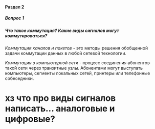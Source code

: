 #### Раздел 2

##### Вопрос 1

##### Что такое коммутация? Какие виды сигналов могут коммутироваться?

*Коммутация каналов и пакетов* - это методы решения обобщенной задачи коммутации данных в любой сетевой технологии.

*Коммутация в компьютерной сети* - процесс соединения абонентов такой сети через транзитные узлы. Абонентами могут выступать компьютеры, сегменты локальных сетей, принтеры или телефонные собеседники.

# хз что про виды сигналов написать... аналоговые и цифровые?